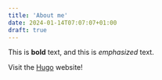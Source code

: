 ```yaml
---
title: 'About me'
date: 2024-01-14T07:07:07+01:00
draft: true
---
```

This is **bold** text, and this is *emphasized* text.

Visit the [Hugo](https://gohugo.io) website!